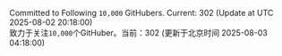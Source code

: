 Committed to Following `10,000` GitHubers. Current: <!-- FOLLOWING_COUNT -->302<!-- FOLLOWING_COUNT --> (Update at UTC <!-- LAST_UPDATED -->2025-08-02 20:18:00<!-- LAST_UPDATED -->)<br>
致力于关注`10,000`个GitHuber。当前：<!-- FOLLOWING_COUNT -->302<!-- FOLLOWING_COUNT --> (更新于北京时间 <!-- LAST_UPDATED_CST -->2025-08-03 04:18:00<!-- LAST_UPDATED_CST -->)

